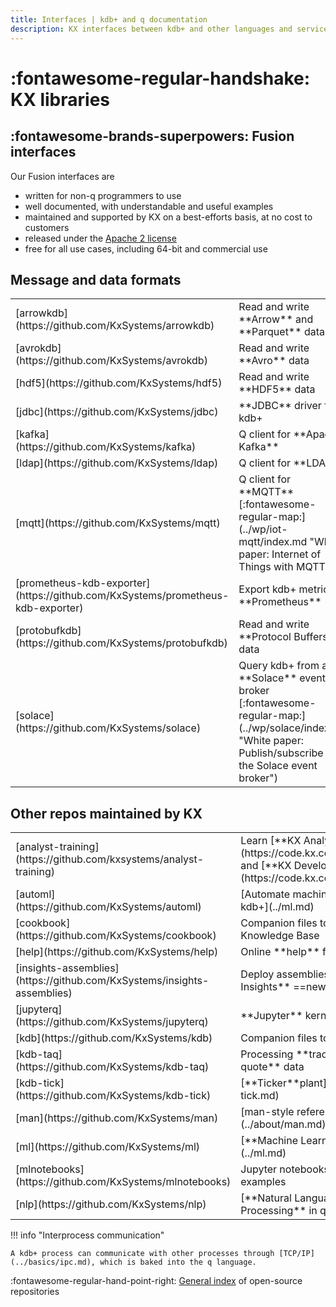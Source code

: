 ```yaml
---
title: Interfaces | kdb+ and q documentation
description: KX interfaces between kdb+ and other languages and services
---
```

# :fontawesome-regular-handshake: KX libraries


## :fontawesome-brands-superpowers: Fusion interfaces

Our Fusion interfaces are

-   written for non-q programmers to use
-   well documented, with understandable and useful examples
-   maintained and supported by KX on a best-efforts basis, at no cost to customers
-   released under the [Apache 2 license](https://www.apache.org/licenses/LICENSE-2.0)
-   free for all use cases, including 64-bit and commercial use

## Message and data formats

<table class="kx-compact" markdown>
<tr markdown><td markdown>[arrowkdb](https://github.com/KxSystems/arrowkdb)</td><td markdown>Read and write **Arrow** and **Parquet** data</td></tr>
<tr markdown><td markdown>[avrokdb](https://github.com/KxSystems/avrokdb)</td><td markdown>Read and write **Avro** data</td></tr>
<tr markdown><td markdown>[hdf5](https://github.com/KxSystems/hdf5)</td><td markdown>Read and write **HDF5** data</td></tr>
<tr markdown><td markdown>[jdbc](https://github.com/KxSystems/jdbc)</td><td markdown>**JDBC** driver for kdb+</td>
<tr markdown><td markdown>[kafka](https://github.com/KxSystems/kafka)</td><td markdown>Q client for **Apache Kafka**</td></tr>
<tr markdown><td markdown>[ldap](https://github.com/KxSystems/ldap)</td><td markdown>Q client for **LDAP**</td></tr>
<tr markdown><td markdown>[mqtt](https://github.com/KxSystems/mqtt)</td><td markdown>Q client for **MQTT** [:fontawesome-regular-map:](../wp/iot-mqtt/index.md "White paper: Internet of Things with MQTT")</td></tr>
<tr markdown><td markdown>[prometheus-kdb-exporter](https://github.com/KxSystems/prometheus-kdb-exporter)</td><td markdown>Export kdb+ metrics to **Prometheus**</td></tr>
<tr markdown><td markdown>[protobufkdb](https://github.com/KxSystems/protobufkdb)</td><td markdown>Read and write **Protocol Buffers** data</td></tr>
<tr markdown><td markdown>[solace](https://github.com/KxSystems/solace)</td><td markdown>Query kdb+ from a **Solace** event broker [:fontawesome-regular-map:](../wp/solace/index.md "White paper: Publish/subscribe with the Solace event broker")</td></tr>
</tr>
</table>


## Other repos maintained by KX

<table class="kx-compact" markdown>
<tr markdown><td markdown>[analyst-training](https://github.com/kxsystems/analyst-training)</td><td markdown>Learn [**KX Analyst**](https://code.kx.com/analyst/) and [**KX Developer**](https://code.kx.com/developer/)</td> </tr>
<tr markdown><td markdown>[automl](https://github.com/KxSystems/automl)</td><td markdown>[Automate machine learning in kdb+](../ml.md)</td></tr>
<tr markdown><td markdown>[cookbook](https://github.com/KxSystems/cookbook)</td><td markdown>Companion files to the Knowledge Base</td></tr>
<tr markdown><td markdown>[help](https://github.com/KxSystems/help)</td><td markdown>Online **help** for q</td></tr>
<tr markdown><td markdown>[insights-assemblies](https://github.com/KxSystems/insights-assemblies)</td><td markdown> Deploy assemblies for **KX Insights** ==new==</td></tr>
<tr markdown><td markdown>[jupyterq](https://github.com/KxSystems/jupyterq)</td><td markdown>**Jupyter** kernel for kdb+</td>
<tr markdown><td markdown>[kdb](https://github.com/KxSystems/kdb)</td><td markdown>Companion files to **kdb+**</td></tr>
<tr markdown><td markdown>[kdb-taq](https://github.com/KxSystems/kdb-taq)</td><td markdown>Processing **trade-and-quote** data</td></tr>
<tr markdown><td markdown>[kdb-tick](https://github.com/KxSystems/kdb-tick)</td><td markdown>[**Ticker**plant](../kb/kdb-tick.md)</td></tr>
<tr markdown><td markdown>[man](https://github.com/KxSystems/man)</td><td markdown>[man-style reference](../about/man.md)</td></tr>
<tr markdown><td markdown>[ml](https://github.com/KxSystems/ml)</td><td markdown>[**Machine Learning** Toolkit](../ml.md)</td></tr>
<tr markdown><td markdown>[mlnotebooks](https://github.com/KxSystems/mlnotebooks)</td><td markdown>Jupyter notebooks with ML examples</td></tr>
<tr markdown><td markdown>[nlp](https://github.com/KxSystems/nlp)</td><td markdown>[**Natural Language Processing** in q](../ml.md)</td></tr>
</tr>
</table>



!!! info "Interprocess communication"

	A kdb+ process can communicate with other processes through [TCP/IP](../basics/ipc.md), which is baked into the q language. 

:fontawesome-regular-hand-point-right: [General index](../github.md) of open-source repositories


